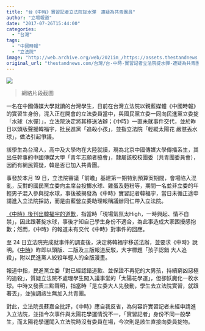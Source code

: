 ```yaml
---
title: "台《中時》實習記者立法院掟水彈　遭疑為共青團員"
author: "立場報道"
date: "2017-07-26T15:44:00"
categories:
  - "台灣"
tags:
  - "中國時報"
  - "立法院"
image: "http://web.archive.org/web/2021im_/https://assets.thestandnews.com/media/photos/waterball-1020copy_pIfTS.png"
original_url: "thestandnews.com/台灣/台-中時-實習記者立法院掟水彈-遭疑為共青團員"
---
```

![](http://web.archive.org/web/2021im_/https://assets.thestandnews.com/media/photos/waterball-1020copy_pIfTS.png)
> 網絡片段截圖

一名在中國傳媒大學就讀的台灣學生，日前在台灣立法院以親藍媒體《中國時報》的實習生身份，混入正在開會的立法委員當中，與國民黨立委一同向民進黨立委掟「水球（水彈）」，立法院決定將其移送法辦；《中時》一直未就事件交代，並於昨日以頭版聲援韓福宇，批民進黨「追殺小孩」，並指立法院「輕縱太陽花 嚴懲丟水球」，做法引起爭議。

該學生為台灣人，高中及大學均在大陸就讀，現為北京中國傳媒大學傳播系生，其出任幹事的中國傳媒大學「青年志願者栛會」，隸屬該校校團委（共青團委員會），因而有網民質疑，韓是否已加入共青團。

事發於本月 19 日，立法院審議「前瞻」基建第一期特別預算案期間，會場陷入混亂，反對的國民黨立委向主席台投擲水球、雞蛋及麪粉等，期間一名並非立委的年輕男子混入參與掟水球，事後被揭發為《中時》實習記者韓福宇，當日未循正途申請進入立法院採訪，而是由藍營立委助理報稱議辦同仁帶入立法院。

[《中時》後刊出韓福宇的道歉](http://web.archive.org/web/20211229132731/http://www.chinatimes.com/realtimenews/20170723001455-260407)，指當時「現場氣氛太High，一時興起、情不自禁」，因此跟著掟水球，事後才知自己學生身份不適合，為此事造成大家困擾感抱歉；然而，《中時》的報道未有交代《中時》對事件的回應。

至 24 日立法院完成就事件的調查後，決定將韓福宇移送法辦，並要求《中時》說明。《[中時](http://web.archive.org/web/20211229132731/http://www.chinatimes.com/newspapers/20170725000293-260118)》昨即以頭版、二版及三版報道反駁，大字標題「孩子認錯 大人追殺」，附以民進黨人絞殺年輕人的全版漫畫。

報道中指，民進黨立委「對已經認錯道歉、並保證不再犯的大男孩，持續窮凶惡極的追殺」，質疑立法院不處理學生闖入議事堂的「太陽花學運」，但卻妖魔化一枚水球。中時又發表三點聲明，指當時「是立委大人先發動，學生去立法院實習，就跟著丟」，並強調該生無加入共青團。

對此，立法院長蘇嘉全批評，《中時》應自我反省，為何容許實習記者未經申請進入立法院，並指今次事件與太陽花學運情況不一，「實習記者」身份不同一般學生，而太陽花學運闖入立法院時沒有委員在場，今次則是該生直接向委員掟物。